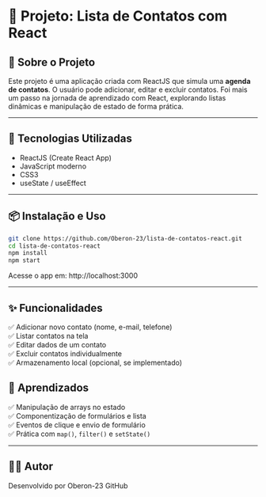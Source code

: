 # 📇 Projeto: Lista de Contatos com React

## 📌 Sobre o Projeto  
Este projeto é uma aplicação criada com ReactJS que simula uma **agenda de contatos**. O usuário pode adicionar, editar e excluir contatos. Foi mais um passo na jornada de aprendizado com React, explorando listas dinâmicas e manipulação de estado de forma prática.

---

## 🚀 Tecnologias Utilizadas  
- ReactJS (Create React App)  
- JavaScript moderno  
- CSS3  
- useState / useEffect  

---

## 📦 Instalação e Uso  

```bash
git clone https://github.com/Oberon-23/lista-de-contatos-react.git
cd lista-de-contatos-react
npm install
npm start
```
Acesse o app em:
http://localhost:3000

---

## ✨ Funcionalidades

✅ Adicionar novo contato (nome, e-mail, telefone)  
✅ Listar contatos na tela  
✅ Editar dados de um contato  
✅ Excluir contatos individualmente  
✅ Armazenamento local (opcional, se implementado)  

## 🧠 Aprendizados

✅ Manipulação de arrays no estado  
✅ Componentização de formulários e lista  
✅ Eventos de clique e envio de formulário  
✅ Prática com `map()`, `filter()` e `setState()`  

--- 

## 👨‍💻 Autor
Desenvolvido por Oberon-23
GitHub
